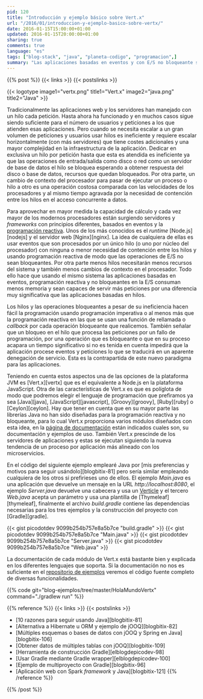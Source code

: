 ```yaml
---
pid: 120
title: "Introducción y ejemplo básico sobre Vert.x"
url: "/2016/01/introduccion-y-ejemplo-basico-sobre-vertx/"
date: 2016-01-15T15:00:00+01:00
updated: 2016-01-15T20:00:00+01:00
sharing: true
comments: true
language: "es"
tags: ["blog-stack", "java", "planeta-codigo", "programacion",]
summary: "Las aplicaciones basadas en eventos y con E/S no bloqueante son más eficientes, requieren menos recursos y son capaces de servir más peticiones o usuarios por unidad de tiempo. En JavaScript su mejor representante es Node.js, en la plataforma JVM uno equivalente es Vert.x. Pero también tiene sus contrapartidas. En el artículo incluiré un pequeño ejemplo de Vert.x que muestre las diferencias con las aplicaciones tradicionalmente basadas en hilos y llamadas a métodos bloqueantes."
---
```


{{% post %}}
{{< links >}}
{{< postslinks >}}

{{< logotype image1="vertx.png" title1="Vert.x" image2="java.png" title2="Java" >}}

Tradicionalmente las aplicaciones web y los servidores han manejado con un hilo cada petición. Hasta ahora ha funcionado y en muchos casos sigue siendo suficiente para el número de usuarios y peticiones a los que atienden esas aplicaciones. Pero cuando se necesita escalar a un gran volumen de peticiones y usuarios usar hilos es ineficiente y requiere escalar horizontalmente (con más servidores) que tiene costes adicionales y una mayor complejidad en la infraestructura de la aplicación. Dedicar en exclusiva un hilo por petición hasta que esta es atendida es ineficiente ya que las operaciones de  entrada/salida como disco o red como un servidor de base de datos el hilo se bloquea esperando a obtener respuesta del disco o base de datos, recursos que quedan bloqueados. Por otra parte, un cambio de contexto del procesador para pasar de ejecutar un proceso o hilo a otro es una operación costosa comparada con las velocidades de los procesadores y al mismo tiempo agravada por la necesidad de contención entre los hilos en el acceso concurrente a datos.

Para aprovechar en mayor medida la capacidad de cálculo y cada vez mayor de los modernos procesadores están surgiendo servidores y _frameworks_ con principios diferentes, basados en eventos y la [programación reactiva](https://en.wikipedia.org/wiki/Reactive_programming). Unos de los más conocidos es el _runtime_ [Node.js][nodejs] y el servidor web [Nginx][nginx]. La idea de cualquiera de ellas es usar eventos que son procesados por un único hilo (o uno por núcleo del procesador) con ninguna o menor necesidad de contención entre los hilos y usando programación reactiva de modo que las operaciones de E/S no sean bloqueantes. Por otra parte menos hilos necesitarán menos recursos del sistema y también menos cambios de contexto en el procesador. Todo ello hace que usando el mismo sistema las aplicaciones basadas en eventos, programación reactiva y no bloqueantes en la E/S consuman menos memoria y sean capaces de servir más peticiones por una diferencia muy significativa que las aplicaciones basadas en hilos.

Los hilos y las operaciones bloqueantes a pesar de su ineficiencia hacen fácil la programación usando programación imperativa o al menos más que la programación reactiva en las que se usan una función de rellamada o _callback_ por cada operación bloqueante que realicemos. También señalar que un bloqueo en el hilo que procesa las peticiones por un fallo de programación, por una operación que es bloqueante o que en su proceso acapara un tiempo significativo si no es tenida en cuenta impedirá que la aplicación procese eventos y peticiones lo que se traducirá en un aparente denegación de servicio. Esta es la contrapartida de este nuevo paradigma para las aplicaciones.

Teniendo en cuenta estos aspectos una de las opciones de la plataforma JVM es [Vert.x][vertx] que es el equivalente a Node.js en la plataforma JavaScript. Otra de las características de Vert.x es que es políglota de modo que podremos elegir el lenguaje de programación que prefiramos ya sea [Java][java], [JavaScript][javascript], [Groovy][groovy], [Ruby][ruby] o [Ceylon][ceylon]. Hay que tener en cuenta que en su mayor parte las librerías Java no han sido diseñadas para la programación reactiva y no bloqueante, para lo cual Vert.x proporciona varios módulos diseñados con esta idea, en la [página de documentación](http://vertx.io/docs/) están indicados cuales son, su documentación y ejemplos de uso. También Vert.x prescinde de los servidores de aplicaciones y estas se ejecutan siguiendo la nueva tendencia de un proceso por aplicación más alineado con los microservicios.

En el código del siguiente ejemplo emplearé Java por [mis preferencias y motivos para seguir usándolo][blogbitix-81] pero sería similar empleando cualquiera de los otros si prefirieses uno de ellos. El ejemplo _Main.java_ es una aplicación que devuelve un mensaje en la URL _http\://localhost:8080_, el ejemplo _Server.java_ devuelve una cabecera y usa un [Verticle](http://vertx.io/docs/vertx-core/java/#_verticles) y el tercero _Web.java_ acepta un parámetro y usa una plantilla de [Thymeleaf][thymeleaf], finalmente el archivo _build.gradle_ contiene las dependencias necesarias para los tres ejemplos y la construcción del proyecto con [Gradle][gradle].

{{< gist picodotdev 9099b254b757e8a5b7ce "build.gradle" >}}
{{< gist picodotdev 9099b254b757e8a5b7ce "Main.java" >}}
{{< gist picodotdev 9099b254b757e8a5b7ce "Server.java" >}}
{{< gist picodotdev 9099b254b757e8a5b7ce "Web.java" >}}

La documentación de cada módulo de Vert.x está bastante bien y explicada en los diferentes lenguajes que soporta. Si la documentación no nos es suficiente en el [repositorio de ejemplos](https://github.com/vert-x3/vertx-examples) veremos el código fuente completo de diversas funcionalidades.

{{% code git="blog-ejemplos/tree/master/HolaMundoVertx" command="./gradlew run" %}}

{{% reference %}}
{{< links >}}
{{< postslinks >}}
* [10 razones para seguir usando Java][blogbitix-81]
* [Alternativa a Hibernate u ORM y ejemplo de jOOQ][blogbitix-82]
* [Múltiples esquemas o bases de datos con jOOQ y Spring en Java][blogbitix-106]
* [Obtener datos de múltiples tablas con jOOQ][blogbitix-109]
* [Herramienta de construcción Gradle][elblogdepicodev-98]
* [Usar Gradle mediante Gradle wrapper][elblogdepicodev-100]
* [Ejemplo de multiproyecto con Gradle][blogbitix-96]
* [Aplicación web con Spark _framework_ y Java][blogbitix-121]
{{% /reference %}}

{{% /post %}}
